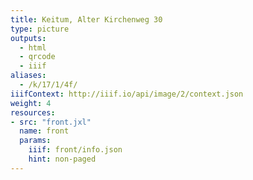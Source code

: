 ```yaml
---
title: Keitum, Alter Kirchenweg 30
type: picture
outputs:
  - html
  - qrcode
  - iiif
aliases:
  - /k/17/1/4f/
iiifContext: http://iiif.io/api/image/2/context.json
weight: 4
resources:
- src: "front.jxl"
  name: front
  params:
    iiif: front/info.json
    hint: non-paged
---
```

